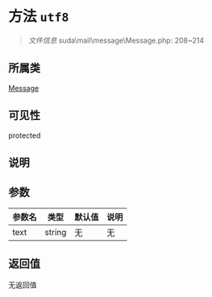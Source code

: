 # 方法 `utf8`

> *文件信息* suda\mail\message\Message.php: 208~214

## 所属类 

[Message](../Message.md)

## 可见性

protected

## 说明



## 参数


| 参数名 | 类型 | 默认值 | 说明 |
|--------|-----|-------|-------|
| text |  string | 无 | 无 |



## 返回值

无返回值
